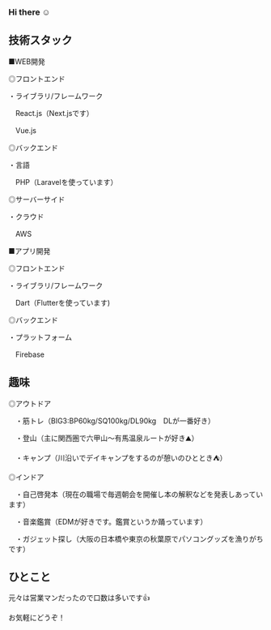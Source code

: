 ### Hi there ☺




## 技術スタック

■WEB開発

◎フロントエンド

・ライブラリ/フレームワーク

　React.js（Next.jsです）

　Vue.js

 ◎バックエンド
 
 ・言語
 
 　PHP（Laravelを使っています）
  
 ◎サーバーサイド
 
 ・クラウド
 
 　AWS




 ■アプリ開発
  
◎フロントエンド

・ライブラリ/フレームワーク

　Dart（Flutterを使っています)

 ◎バックエンド
 
 ・プラットフォーム
 
　Firebase

  
## 趣味

◎アウトドア

　・筋トレ（BIG3:BP60kg/SQ100kg/DL90kg　DLが一番好き）
 
　・登山（主に関西圏で六甲山～有馬温泉ルートが好き⛰）
 
　・キャンプ（川沿いでデイキャンプをするのが憩いのひととき⛺）

◎インドア

　・自己啓発本（現在の職場で毎週朝会を開催し本の解釈などを発表しあっています）
 
　・音楽鑑賞（EDMが好きです。鑑賞というか踊っています）
 
　・ガジェット探し（大阪の日本橋や東京の秋葉原でパソコングッズを漁りがちです）
 
## ひとこと

元々は営業マンだったので口数は多いです👍

お気軽にどうぞ！


<!--
**DJMasaru/DJMasaru** is a ✨ _special_ ✨ repository because its `README.md` (this file) appears on your GitHub profile.

Here are some ideas to get you started:

- 🔭 I’m currently working on ...
- 🌱 I’m currently learning ...
- 👯 I’m looking to collaborate on ...
- 🤔 I’m looking for help with ...
- 💬 Ask me about ...
- 📫 How to reach me: ...
- 😄 Pronouns: ...
- ⚡ Fun fact: ...
-->
